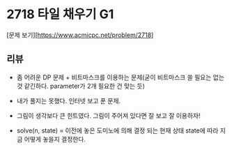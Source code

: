 # 2718 타일 채우기 G1

[문제 보기][https://www.acmicpc.net/problem/2718]

## 리뷰

- 좀 어려운 DP 문제 + 비트마스크를 이용하는 문제(굳이 비트마스크 쓸 필요는 없는 것 같긴하다. parameter가 2개 필요한 건 맞는 듯)
- 내가 풀지는 못했다. 인터넷 보고 푼 문제.
- 그림이 생각보다 큰 힌트였다. 그림이 주어져 있다면 잘 보고 잘 이용하자!

- solve(n, state) = 이전에 놓은 도미노에 의해 결정 되는 현재 상태 state에 따라 지금 어떻게 놓을지 결정한다.